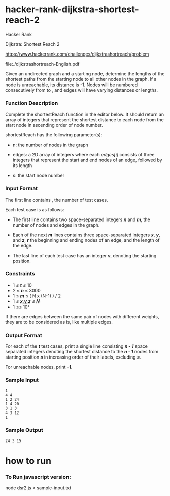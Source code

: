 # hacker-rank-dijkstra-shortest-reach-2

Hacker Rank

Dijkstra: Shortest Reach 2

https://www.hackerrank.com/challenges/dijkstrashortreach/problem

file:./dijkstrashortreach-English.pdf

Given an undirected graph and a starting node, determine the lengths of the shortest paths from the starting node to all other nodes in the graph. If a node is unreachable, its distance is -1. Nodes will be numbered consecutively from  to , and edges will have varying distances or lengths.


### Function Description


Complete the shortestReach function in the editor below. It should return an array of integers that represent the shortest distance to each node from the start node in ascending order of node number.


shortestReach has the following parameter(s):


- n: the number of nodes in the graph

- edges: a 2D array of integers where each *edges[i]* consists of three integers that represent the start and end nodes of an edge, followed by its length

- s: the start node number


### Input Format


The first line contains , the number of test cases.


Each test case is as follows:

- The first line contains two space-separated integers ***n*** and ***m***, the number of nodes and edges in the graph.

- Each of the next ***m*** lines contains three space-separated integers ***x***, ***y***, and ***z***, ***r*** the beginning and ending nodes of an edge, and the length of the edge.

- The last line of each test case has an integer ***s***, denoting the starting position.


### Constraints

- 1 ≤ ***t*** ≤ 10
- 2 ≤ ***n*** ≤ 3000
- 1 ≤ ***m*** ≤ ( N x (N-1) ) / 2
- 1 ≤ ***x,y,z*** ≤ ***N***
- 1 ≤≤ 10⁵ 

If there are edges between the same pair of nodes with different weights, they are to be considered as is, like multiple edges.


### Output Format


For each of the ***t*** test cases, print a single line consisting ***n - 1*** space separated integers denoting the shortest distance to the ***n - 1*** nodes from starting position ***s*** in increasing order of their labels, excluding ***s***.


For unreachable nodes, print ***-1***.


### Sample Input

```
1
4 4
1 2 24
1 4 20
3 1 3
4 3 12
1
```

### Sample Output

```
24 3 15
```
# how to run

### To Run javascript version:

node dsr2.js < sample-input.txt 
